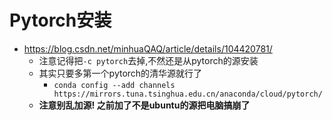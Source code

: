 # Pytorch安装

- https://blog.csdn.net/minhuaQAQ/article/details/104420781/
    - 注意记得把`-c pytorch`去掉,不然还是从pytorch的源安装
    - 其实只要多第一个pytorch的清华源就行了
        - `conda config --add channels https://mirrors.tuna.tsinghua.edu.cn/anaconda/cloud/pytorch/`
    - **注意别乱加源! 之前加了不是ubuntu的源把电脑搞崩了**